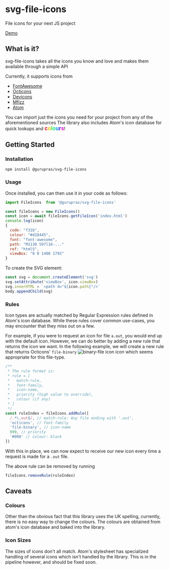 # svg-file-icons
File icons for your next JS project

[Demo](https://gurupras.github.io/svg-file-icons)

## What is it?

svg-file-icons takes all the icons you know and love and makes them available through a simple API

Currently, it supports icons from
  *   [FontAwesome](https://github.com/fortawesome/font-awesome)
  *   [Octicons](https://github.com/primer/octicons)
  *   [Devicons](https://github.com/file-icons/devopicons)
  *   [Mfizz](https://github.com/file-icons/mfixx)
  *   [Atom](https://github.com/file-icons/source)

  You can import just the icons you need for your project from any of the aforementioned sources
  The library also includes Atom's icon database for quick lookups and
  <span style="display: inline-block; font-weight: bold; font-size: 1.2em;">
  <span style="color: rgb(230, 25, 25);">c</span><span style="color: rgb(230, 200, 25);">o</span><span style="color: rgb(84, 230, 25);">l</span><span style="color: rgb(25, 230, 142);">o</span><span style="color: rgb(25, 142, 230);">u</span><span style="color: rgb(84, 25, 230);">r</span><span style="color: rgb(230, 25, 200);">s</span>
  </span>!

## Getting Started

### Installation

    npm install @gurupras/svg-file-icons

### Usage
Once installed, you can then use it in your code as follows:

```js
import FileIcons  from '@gurupras/svg-file-icons'

const fileIcons = new FileIcons()
const icon = await fileIcons.getFileIcon('index.html')
console.log(icon)
{
  code: "f31b",
  colour: "#d28445",
  font: "font-awesome",
  path: "M1130 597l16-..."
  ref: "html5",
  viewBox: "0 0 1408 1792"
}
```

To create the SVG element:
```js
const svg = document.createElement('svg')
svg.setAttribute('viewBox', icon.viewBox)
svg.innerHTML = `<path d="${icon.path}"/>`
body.appendChild(svg)
```

### Rules
Icon types are actually matched by Regular Expression rules defined in Atom's icon database.
While these rules cover common use-cases, you may encounter that they miss out on a few.

For example, if you were to request an icon for file `a.out`, you would end up with the default icon.
However, we can do better by adding a new rule that returns the icon we want. In the following example, we will
create a new rule that returns Octicons' `file-binary` <img src="https://gurupras.github.io/svg-file-icons/file-binary.png" alt="binary-file icon"/> icon which seems appropriate for this file-type.

```js
/**
 * The rule format is:
 * rule = [
 *   match-rule,
 *   font-family,
 *   icon-name,
 *   priority (high value to override),
 *   colour (if any)
 * ]
 */
const ruleIndex = fileIcons.addRule([
  /.*\.out$/, // match-rule: Any file ending with '.out',
  'octicons', // font-family
  'file-binary', // icon-name
  999, // priority
  '#000' // colour: black
])
```

With this in place, we can now expect to receive our new icon every time a request is made for a `.out` file.

The above rule can be removed by running
```js
fileIcons.removeRule(ruleIndex)
```



## Caveats
### Colours
Other than the obvious fact that this library uses the UK spelling, currently, there is no easy way to change the colours. The colours are obtained from atom's icon database and baked into the library.

### Icon Sizes
The sizes of icons don't all match. Atom's stylesheet has specialized handling of several icons which isn't handled by the library. This is in the pipeline however, and should be fixed soon.


